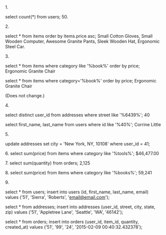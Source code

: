 1.<!--How many users are there?-->

select count(*) from users;
50.

2.<!--What are the 5 most expensive items?-->

select * from items order by items.price asc;
Small Cotton Gloves, Small Wooden Computer, Awesome Granite Pants, Sleek Wooden Hat, Ergonomic Steel Car. 


3.<!--What's the cheapest book? (Does that change for "category is exactly 'book'" 
versus "category contains 'book'"?)-->

select * from items where category like '%book%' order by price;
Ergonomic Granite Chair 

select * from items where category='%book%' order by price;
Ergonomic Granite Chair 

(Does not change.)



4.<!--Who lives at "6439 Zetta Hills, Willmouth, WY"? Do they have another address?-->

select distinct user_id from addresses where street like '%6439%'; 
40 

 select first_name, last_name from users where id like '%40%';
 Corrine Little


5.<!--Correct Virginie Mitchell's address to "New York, NY, 10108".-->

update addresses set city = 'New York, NY, 10108' where user_id = 41;


6.<!--How much would it cost to buy one of each tool?-->
select sum(price) from items where category like '%tools%';
$46,477.00


7.<!--How many total items did we sell?-->
select sum(quantity) from orders;
2,125

8.<!--How much was spent on books?-->
select sum(price) from items where category like '%books%';
59,241


9.<!--Simulate buying an item by inserting a User for yourself and an Order for that User.-->

select * from users;
insert into users (id, first_name, last_name, email) values ('51', 'Sierra', 'Roberts', 'email@email.com');

select * from addresses;
insert into addresses (user_id, street, city, state, zip) values ('51', 'Appletree Lane', 'Seattle', 'WA', '46142');

select * from orders;
insert into orders (user_id, item_id, quantity, created_at) values ('51', '99', '24', '2015-02-09 00:40:32.432378'); 